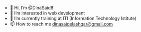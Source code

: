 - 👋 Hi, I’m @DinaSaid8
- 👀 I’m interested in web development
- 🌱 I’m currently training at ITI (Information Technology Istitute)
- 📫 How to reach me dinasaidelashqar@gmail.com

<!---
DinaSaid8/DinaSaid8 is a ✨ special ✨ repository because its `README.md` (this file) appears on your GitHub profile.
You can click the Preview link to take a look at your changes.
--->

